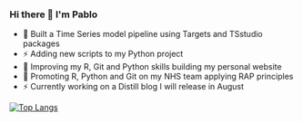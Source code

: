 ### Hi there 👋 I'm Pablo

<!--
**Pablo-source/Pablo-source** is a ✨ _special_ ✨ repository because its `README.md` (this file) appears on your GitHub profile.

Here are some ideas to get you started:  

- 🔭 I’m currently working on ...
- 🌱 I’m currently learning ...
- 👯 I’m looking to collaborate on ...
- 🤔 I’m looking for help with ...
- 💬 Ask me about ...
- 📫 How to reach me: ...
- 😄 Pronouns: ...
- ⚡ Fun fact: ...
![Pablo's GitHub languages](https://github-readme-stats.vercel.app/api/top-langs/?username=PABLO-SOURCE&layout=compact&show_icons=true&theme=radical)
![Pablo's GitHub languages](https://github-readme-stats.vercel.app/api/top-langs/?username=PABLO-SOURCE&hide=javascript,htmllayout=compact&show_icons=true&theme=radical) 
-->

- 🔭 Built a Time Series model pipeline using Targets and TSstudio packages
- ⚡ Adding new scripts to my Python project  
- 🌱 Improving my R, Git and Python skills building my personal website
- 👯 Promoting R, Python and Git on my NHS team applying RAP principles
- ⚡ Currently working on a Distill blog I will release in August

[![Top Langs](https://github-readme-stats.vercel.app/api?username=PABLO-SOURCE&theme=algolia&show_icons=true)](https://github.com/PABLO-SOURCE)

